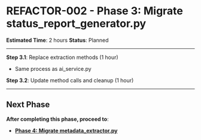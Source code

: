 # REFACTOR-002 - Phase 3: Migrate status_report_generator.py

**Estimated Time**: 2 hours
**Status**: Planned

---

**Step 3.1**: Replace extraction methods (1 hour)
- Same process as ai_service.py

**Step 3.2**: Update method calls and cleanup (1 hour)

---

## Next Phase

**After completing this phase, proceed to**:
- **[Phase 4: Migrate metadata_extractor.py](phase4-migrate-metadata_extractorpy.md)**
